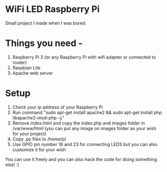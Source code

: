 # WiFi LED Raspberry Pi
Small project I made when I was bored.

# Things you need - 
1. Raspberry Pi 3  (or any Raspberry Pi with wifi adapter or connected to router)
2. Raspbian Lite 
3. Apache web server

# Setup
1. Check your ip address of your Raspberry Pi
2. Run command "sudo apt-get install apache2 && sudo apt-get install php libapache2-mod-php -y"
3. Remove index.html and copy the index.php and images folder in /var/www/html (you can put any image on images folder as your wish for your project)
4. Copy .py files to /home/pi
5. Use GPIO pin number 18 and 23 for connecting LEDS but you can also customize it for your wish

You can use it freely and you can also hack the code for doing something else! :)
 
